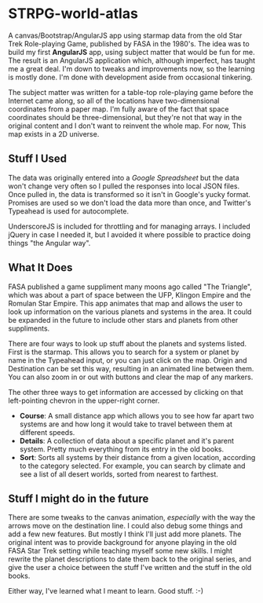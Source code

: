 # STRPG-world-atlas
A canvas/Bootstrap/AngularJS app using starmap data from the old Star Trek Role-playing Game, published by FASA in the 1980's. The idea was to build my first **AngularJS** app, using subject matter that would be fun for me. The result is an AngularJS application which, although imperfect, has taught me a great deal. I'm down to tweaks and improvements now, so the learning is mostly done. I'm done with development aside from occasional tinkering.

The subject matter was written for a table-top role-playing game before the Internet came along, so all of the locations have two-dimensional coordinates from a paper map. I'm fully aware of the fact that space coordinates should be three-dimensional, but they're not that way in the original content and I don't want to reinvent the whole map. For now, This map exists in a 2D universe.

## Stuff I Used
The data was originally entered into a *Google Spreadsheet* but the data won't change very often so I pulled the responses into local JSON files. Once pulled in, the data is transformed so it isn't in Google's yucky format. Promises are used so we don't load the data more than once, and Twitter's Typeahead is used for autocomplete.

UnderscoreJS is included for throttling and for managing arrays. I included jQuery in case I needed it, but I avoided it where possible to practice doing things "the Angular way".

## What It Does
FASA published a game suppliment many moons ago called "The Triangle", which was about a part of space between the UFP, Klingon Empire and the Romulan Star Empire. This app animates that map and allows the user to look up information on the various planets and systems in the area. It could be expanded in the future to include other stars and planets from other suppliments.

There are four ways to look up stuff about the planets and systems listed. First is the starmap. This allows you to search for a system or planet by name in the Typeahead input, or you can just click on the map. Origin and Destination can be set this way, resulting in an animated line between them. You can also zoom in or out with buttons and clear the map of any markers.

The other three ways to get information are accessed by clicking on that left-pointing chevron in the upper-right corner.
- **Course**: A small distance app which allows you to see how far apart two systems are and how long it would take to travel between them at different speeds.
- **Details**: A collection of data about a specific planet and it's parent system. Pretty much everything from its entry in the old books.
- **Sort**: Sorts all systems by their distance from a given location, according to the category selected. For example, you can search by climate and see a list of all desert worlds, sorted from nearest to farthest.

## Stuff I might do in the future
There are some tweaks to the canvas animation, *especially* with the way the arrows move on the destination line. I could also debug some things and add a few new features. But mostly I think I'll just add more planets. The original intent was to provide background for anyone playing in the old FASA Star Trek setting while teaching myself some new skills. I might rewrite the planet descriptions to date them back to the original series, and give the user a choice between the stuff I've written and the stuff in the old books.

Either way, I've learned what I meant to learn. Good stuff.   :-)
